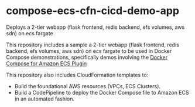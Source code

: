 # compose-ecs-cfn-cicd-demo-app
Deploys a 2-tier webapp (flask frontend, redis backend, efs volumes, aws sdn) on ecs fargate

This repository includes a sample a 2-tier webapp (flask frontend, redis backend, efs volumes, aws sdn) on ecs fargate to be used in Docker Compose demonstrations, specifically demos involving the [Docker Compose for Amazon ECS Plugin](https://docs.docker.com/cloud/ecs-integration/)

This repository also includes CloudFormation templates to:
- Build the foundational AWS resources (VPCs, ECS Clusters).
- Build a CodePipeline to deploy the Docker Compose file to Amazon ECS in an
  automated fashion.
